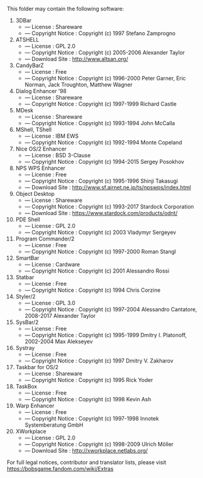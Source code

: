 ﻿This folder may contain the following software:

1. 3DBar
   - — License : Shareware
   - — Copyright Notice : Copyright (c) 1997 Stefano Zamprogno
2. ATSHELL
   - — License : GPL 2.0
   - — Copyright Notice : Copyright (c) 2005-2006 Alexander Taylor
   - — Download Site : http://www.altsan.org/
3. CandyBarZ
   - — License : Free
   - — Copyright Notice : Copyright (c) 1996-2000 Peter Garner, Eric Norman, Jack Troughton, Matthew Wagner
4. Dialog Enhancer '98
   - — License : Shareware
   - — Copyright Notice : Copyright (c) 1997-1999 Richard Castle
5. MDesk
   - — License : Shareware
   - — Copyright Notice : Copyright (c) 1993-1994 John McCalla
6. MShell, TShell
   - — License : IBM EWS
   - — Copyright Notice : Copyright (c) 1992-1994 Monte Copeland
7. Nice OS/2 Enhancer
   - — License : BSD 3-Clause
   - — Copyright Notice : Copyright (c) 1994-2015 Sergey Posokhov
8. NPS WPS Enhancer
   - — License : Free
   - — Copyright Notice : Copyright (c) 1995-1996 Shinji Takasugi
   - — Download Site : http://www.sf.airnet.ne.jp/ts/npswps/index.html
9. Object Desktop
   - — License : Shareware
   - — Copyright Notice : Copyright (c) 1993-2017 Stardock Corporation
   - — Download Site : https://www.stardock.com/products/odnt/
10. PDE Shell
    - — License : GPL 2.0
    - — Copyright Notice : Copyright (c) 2003 Vladymyr Sergeyev
11. Program Commander/2
    - — License : Free
    - — Copyright Notice : Copyright (c) 1997-2000 Roman Stangl
12. SmartBar
    - — License : Cardware
    - — Copyright Notice : Copyright (c) 2001 Alessandro Rossi
13. Statbar
    - — License : Free
    - — Copyright Notice : Copyright (c) 1994 Chris Corzine
14. Styler/2
    - — License : GPL 3.0
    - — Copyright Notice : Copyright (c) 1997-2004 Alessandro Cantatore, 2008-2017 Alexander Taylor
15. SysBar/2
    - — License : Free
    - — Copyright Notice : Copyright (c) 1995-1999 Dmitry I. Platonoff, 2002-2004 Max Alekseyev
16. Systray
    - — License : Free
    - — Copyright Notice : Copyright (c) 1997 Dmitry V. Zakharov
17. Taskbar for OS/2
    - — License : Shareware
    - — Copyright Notice : Copyright (c) 1995 Rick Yoder
18. TaskBox
    - — License : Free
    - — Copyright Notice : Copyright (c) 1998 Kevin Ash
19. Warp Enhancer
    - — License : Free
    - — Copyright Notice : Copyright (c) 1997-1998 Innotek Systemberatung GmbH
20. XWorkplace
    - — License : GPL 2.0
    - — Copyright Notice : Copyright (c) 1998-2009 Ulrich Möller
    - — Download Site : http://xworkplace.netlabs.org/

For full legal notices, contributor and translator lists, please visit https://bobsgame.fandom.com/wiki/Extras